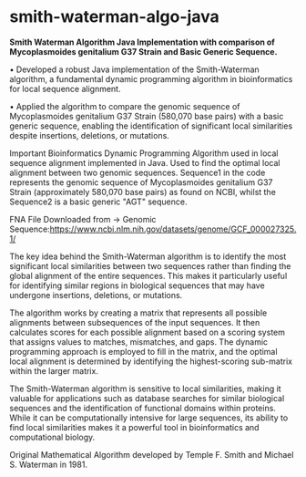 # smith-waterman-algo-java
**Smith Waterman Algorithm Java Implementation with comparison of Mycoplasmoides genitalium G37 Strain and Basic Generic Sequence.**

• Developed a robust Java implementation of the Smith-Waterman algorithm, a fundamental dynamic programming algorithm in bioinformatics for local sequence alignment.

• Applied the algorithm to compare the genomic sequence of Mycoplasmoides genitalium G37 Strain (580,070 base pairs) with a basic generic sequence, enabling the identification of significant local similarities despite insertions, deletions, or mutations.

Important Bioinformatics Dynamic Programming Algorithm used in local sequence alignment implemented in Java. Used to find the optimal local alignment between two genomic sequences. Sequence1 in the code represents the genomic sequence of   Mycoplasmoides genitalium G37 Strain (approximately 580,070 base pairs) as found on NCBI, whilst the Sequence2 is a basic generic "AGT" sequence.

FNA File Downloaded from -> Genomic Sequence:https://www.ncbi.nlm.nih.gov/datasets/genome/GCF_000027325.1/

The key idea behind the Smith-Waterman algorithm is to identify the most significant local similarities between two sequences rather than finding the global alignment of the entire sequences. This makes it particularly useful for identifying similar regions in biological sequences that may have undergone insertions, deletions, or mutations.

The algorithm works by creating a matrix that represents all possible alignments between subsequences of the input sequences. It then calculates scores for each possible alignment based on a scoring system that assigns values to matches, mismatches, and gaps. The dynamic programming approach is employed to fill in the matrix, and the optimal local alignment is determined by identifying the highest-scoring sub-matrix within the larger matrix.

The Smith-Waterman algorithm is sensitive to local similarities, making it valuable for applications such as database searches for similar biological sequences and the identification of functional domains within proteins. While it can be computationally intensive for large sequences, its ability to find local similarities makes it a powerful tool in bioinformatics and computational biology.

 Original Mathematical Algorithm developed by Temple F. Smith and Michael S. Waterman in 1981.
